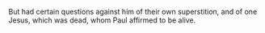 But had certain questions against him of their own superstition, and of one Jesus, which was dead, whom Paul affirmed to be alive.
